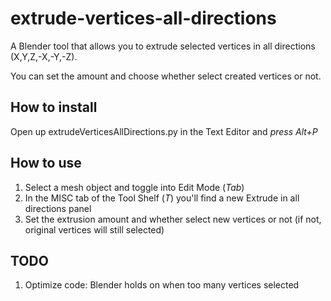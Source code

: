 # extrude-vertices-all-directions
A Blender tool that allows you to extrude selected vertices in all directions (X,Y,Z,-X,-Y,-Z).

You can set the amount and choose whether select created vertices or not. 
## How to install
Open up extrudeVerticesAllDirections.py in the Text Editor and _press Alt+P_
## How to use
1. Select a mesh object and toggle into Edit Mode (_Tab_)
2. In the MISC tab of the Tool Shelf (_T_) you'll find a new Extrude in all directions panel
3. Set the extrusion amount and whether select new vertices or not (if not, original vertices will still selected)
## TODO
1. Optimize code: Blender holds on when too many vertices selected
